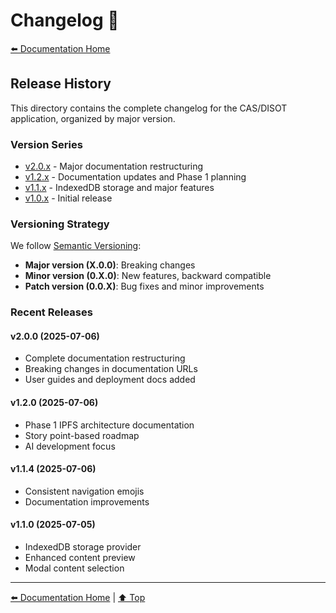 # Changelog 📝

[⬅️ Documentation Home](../)

## Release History

This directory contains the complete changelog for the CAS/DISOT application, organized by major version.

### Version Series

- [v2.0.x](./v2.0.x.md) - Major documentation restructuring
- [v1.2.x](./v1.2.x.md) - Documentation updates and Phase 1 planning
- [v1.1.x](./v1.1.x.md) - IndexedDB storage and major features
- [v1.0.x](./v1.0.x.md) - Initial release

### Versioning Strategy

We follow [Semantic Versioning](https://semver.org/):

- **Major version (X.0.0)**: Breaking changes
- **Minor version (0.X.0)**: New features, backward compatible
- **Patch version (0.0.X)**: Bug fixes and minor improvements

### Recent Releases

#### v2.0.0 (2025-07-06)
- Complete documentation restructuring
- Breaking changes in documentation URLs
- User guides and deployment docs added

#### v1.2.0 (2025-07-06)
- Phase 1 IPFS architecture documentation
- Story point-based roadmap
- AI development focus

#### v1.1.4 (2025-07-06)
- Consistent navigation emojis
- Documentation improvements

#### v1.1.0 (2025-07-05)
- IndexedDB storage provider
- Enhanced content preview
- Modal content selection

---

[⬅️ Documentation Home](../) | [⬆️ Top](#changelog)